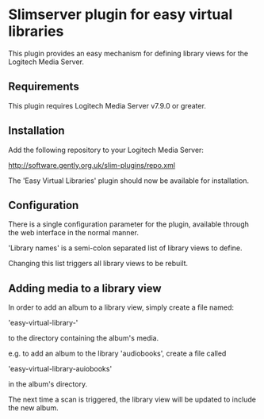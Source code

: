 Slimserver plugin for easy virtual libraries
============================================

This plugin provides an easy mechanism for defining library views for the
Logitech Media Server.

Requirements
------------

This plugin requires Logitech Media Server v7.9.0 or greater.

Installation
------------

Add the following repository to your Logitech Media Server:

http://software.gently.org.uk/slim-plugins/repo.xml

The 'Easy Virtual Libraries' plugin should now be available for installation.

Configuration
-------------

There is a single configuration parameter for the plugin, available through the
web interface in the normal manner.

'Library names' is a semi-colon separated list of library views to define.

Changing this list triggers all library views to be rebuilt.

Adding media to a library view
------------------------------

In order to add an album to a library view, simply create a file named:

'easy-virtual-library-<libraryname>' 

to the directory containing the album's media.

e.g. to add an album to the library 'audiobooks', create a file called 

'easy-virtual-library-auiobooks' 

in the album's directory.

The next time a scan is triggered, the library view will be updated to include the new album.

